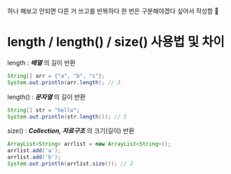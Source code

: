 하나 해보고 안되면 다른 거 쓰고를 반복하다 한 번은 구분해야겠다 싶어서 작성함 😤

# length / length() / size() 사용법 및 차이

length : **_배열_** 의 길이 반환

```Java
String[] arr = {"a", "b", "c"};
System.out.println(arr.length); // 3
```

length() : **_문자열_** 의 길이 반환

```Java
String[] str = "hello";
System.out.println(str.length()); // 5
```

size() : **_Collection, 자료구조_** 의 크기(길이) 반환

```Java
ArrayList<String> arrlist = new ArrayList<String>();
arrlist.add('a');
arrlist.add('b');
System.out.println(arrlist.size()); // 2
```
